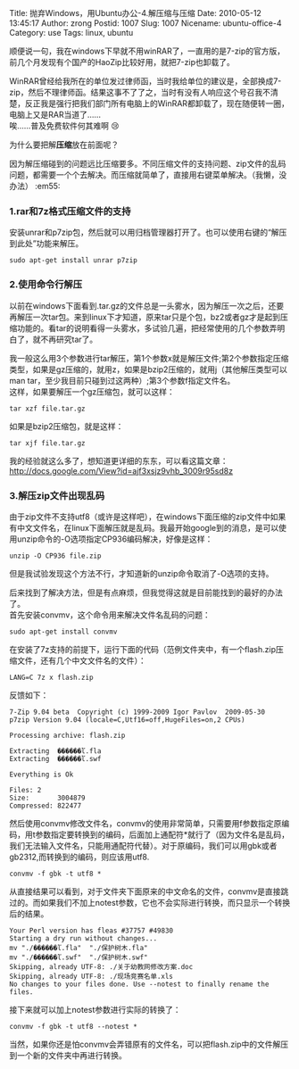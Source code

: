 Title: 抛弃Windows，用Ubuntu办公-4.解压缩与压缩
Date: 2010-05-12 13:45:17
Author: zrong
Postid: 1007
Slug: 1007
Nicename: ubuntu-office-4
Category: use
Tags: linux, ubuntu

顺便说一句，我在windows下早就不用winRAR了，一直用的是7-zip的官方版，前几个月发现有个国产的HaoZip比较好用，就把7-zip也卸载了。  

WinRAR曾经给我所在的单位发过律师函，当时我给单位的建议是，全部换成7-zip，然后不理律师函。结果这事不了了之，当时有没有人响应这个号召我不清楚，反正我是强行把我们部门所有电脑上的WinRAR都卸载了，现在随便转一圈，电脑上又是RAR当道了……  
唉……普及免费软件何其难啊 :cry:

为什么要把解**压缩**放在前面呢？  

因为解压缩碰到的问题远比压缩要多。不同压缩文件的支持问题、zip文件的乱码问题，都需要一个个去解决。而压缩就简单了，直接用右键菜单解决。（我懒，没办法）
:em55:  
<!--more-->

### 1.rar和7z格式压缩文件的支持

安装unrar和p7zip包，然后就可以用归档管理器打开了。也可以使用右键的“解压到此处”功能来解压。

    sudo apt-get install unrar p7zip

### 2.使用命令行解压

以前在windows下面看到.tar.gz的文件总是一头雾水，因为解压一次之后，还要再解压一次tar包。来到linux下才知道，原来tar只是个包，bz2或者gz才是起到压缩功能的。看tar的说明看得一头雾水，多试验几遍，把经常使用的几个参数弄明白了，就不再研究tar了。  

我一般这么用3个参数进行tar解压，第1个参数x就是解压文件;第2个参数指定压缩类型，如果是gz压缩的，就用z，如果是bzip2压缩的，就用j（其他解压类型可以man
tar，至少我目前只碰到过这两种）;第3个参数f指定文件名。  
这样，如果要解压一个gz压缩包，就可以这样：

    tar xzf file.tar.gz

如果是bzip2压缩包，就是这样：

    tar xjf file.tar.gz

我的经验就这么多了，想知道更详细的东东，可以看这篇文章：<http://docs.google.com/View?id=ajf3xsjz9vhb_3009r95sd8z>

### 3.解压zip文件出现乱码

由于zip文件不支持utf8（或许是这样吧），在windows下面压缩的zip文件中如果有中文文件名，在linux下面解压就是乱码。我最开始google到的消息，是可以使用unzip命令的-O选项指定CP936编码解决，好像是这样：

    unzip -O CP936 file.zip

但是我试验发现这个方法不行，才知道新的unzip命令取消了-O选项的支持。  

后来找到了解决方法，但是有点麻烦，但我觉得这就是目前能找到的最好的办法了。  
首先安装convmv，这个命令用来解决文件名乱码的问题：

    sudo apt-get install convmv

在安装了7z支持的前提下，运行下面的代码（范例文件夹中，有一个flash.zip压缩文件，还有几个中文文件名的文件）：

    LANG=C 7z x flash.zip

反馈如下：

    7-Zip 9.04 beta  Copyright (c) 1999-2009 Igor Pavlov  2009-05-30
    p7zip Version 9.04 (locale=C,Utf16=off,HugeFiles=on,2 CPUs)

    Processing archive: flash.zip

    Extracting  ������ľ.fla
    Extracting  ������ľ.swf

    Everything is Ok

    Files: 2
    Size:       3004879
    Compressed: 822477

然后使用convmv修改文件名，convmv的使用非常简单，只需要用f参数指定原编码，用t参数指定要转换到的编码，后面加上通配符\*就行了（因为文件名是乱码，我们无法输入文件名，只能用通配符代替）。对于原编码，我们可以用gbk或者gb2312,而转换到的编码，则应该用utf8.

    convmv -f gbk -t utf8 *

从直接结果可以看到，对于文件夹下面原来的中文命名的文件，convmv是直接跳过的。而如果我们不加上notest参数，它也不会实际进行转换，而只显示一个转换后的结果。

    Your Perl version has fleas #37757 #49830 
    Starting a dry run without changes...
    mv "./������ľ.fla"  "./保护树木.fla"
    mv "./������ľ.swf"  "./保护树木.swf"
    Skipping, already UTF-8: ./关于幼教网修改方案.doc
    Skipping, already UTF-8: ./现场竞赛名单.xls
    No changes to your files done. Use --notest to finally rename the files.

接下来就可以加上notest参数进行实际的转换了：

    convmv -f gbk -t utf8 --notest *

当然，如果你还是怕convmv会弄错原有的文件名，可以把flash.zip中的文件解压到一个新的文件夹中再进行转换。

